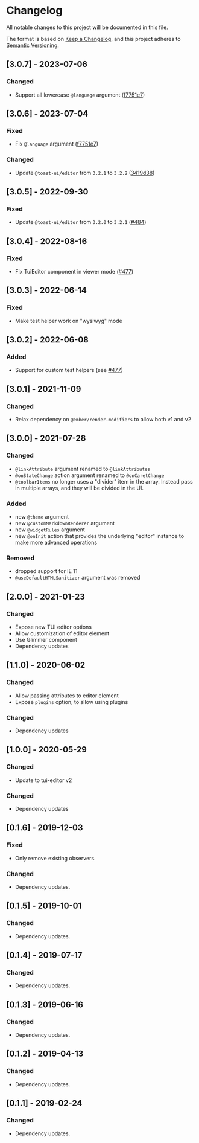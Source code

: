 # Changelog

All notable changes to this project will be documented in this file.

The format is based on [Keep a Changelog](https://keepachangelog.com/en/1.0.0/),
and this project adheres to [Semantic Versioning](https://semver.org/spec/v2.0.0.html).

## [3.0.7] - 2023-07-06

### Changed

- Support all lowercase `@language` argument ([f7751e7](https://github.com/evocount/ember-tui-editor/commit/f7751e7cc10f42656a32755ec35366214648c221))

## [3.0.6] - 2023-07-04

### Fixed

- Fix `@language` argument ([f7751e7](https://github.com/evocount/ember-tui-editor/commit/f7751e7cc10f42656a32755ec35366214648c221))

### Changed

- Update `@toast-ui/editor` from `3.2.1` to `3.2.2`  ([3419d38](https://github.com/evocount/ember-tui-editor/commit/3419d387fa6fa04839fdd24b418d3252e2701afa))

## [3.0.5] - 2022-09-30

### Fixed

- Update `@toast-ui/editor` from `3.2.0` to `3.2.1`  ([#484](https://github.com/evocount/ember-tui-editor/pull/484))

## [3.0.4] - 2022-08-16

### Fixed

- Fix TuiEditor component in viewer mode ([#477](https://github.com/evocount/ember-tui-editor/pull/482))

## [3.0.3] - 2022-06-14

### Fixed

- Make test helper work on "wysiwyg" mode

## [3.0.2] - 2022-06-08

### Added

- Support for custom test helpers (see [#477](https://github.com/evocount/ember-tui-editor/issues/477#issuecomment-1149366887))

## [3.0.1] - 2021-11-09

### Changed

- Relax dependency on `@ember/render-modifiers` to allow both v1 and v2

## [3.0.0] - 2021-07-28

### Changed

- `@linkAttribute` argument renamed to `@linkAttributes`
- `@onStateChange` action argument renamed to `@onCaretChange`
- `@toolbarItems` no longer uses a "divider" item in the array. Instead pass in multiple arrays, and they will be divided in the UI.

### Added

- new `@theme` argument
- new `@customMarkdownRenderer` argument
- new `@widgetRules` argument
- new `@onInit` action that provides the underlying "editor" instance to make more advanced operations

### Removed

- dropped support for IE 11
- `@useDefaultHTMLSanitizer` argument was removed

## [2.0.0] - 2021-01-23

### Changed

- Expose new TUI editor options
- Allow customization of editor element
- Use Glimmer component
- Dependency updates

## [1.1.0] - 2020-06-02

### Changed

- Allow passing attributes to editor element
- Expose `plugins` option, to allow using plugins

### Changed

- Dependency updates

## [1.0.0] - 2020-05-29

### Changed

- Update to tui-editor v2

### Changed

- Dependency updates

## [0.1.6] - 2019-12-03

### Fixed

- Only remove existing observers.

### Changed

- Dependency updates.

## [0.1.5] - 2019-10-01

### Changed

- Dependency updates.

## [0.1.4] - 2019-07-17

### Changed

- Dependency updates.

## [0.1.3] - 2019-06-16

### Changed

- Dependency updates.

## [0.1.2] - 2019-04-13

### Changed

- Dependency updates.

## [0.1.1] - 2019-02-24

### Changed

- Dependency updates.
